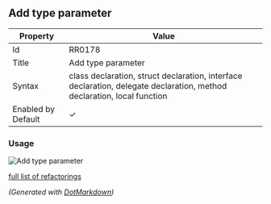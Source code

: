 ## Add type parameter

| Property           | Value                                                                                                                  |
| ------------------ | ---------------------------------------------------------------------------------------------------------------------- |
| Id                 | RR0178                                                                                                                 |
| Title              | Add type parameter                                                                                                     |
| Syntax             | class declaration, struct declaration, interface declaration, delegate declaration, method declaration, local function |
| Enabled by Default | &#x2713;                                                                                                               |

### Usage

![Add type parameter](../../images/refactorings/AddTypeParameter.png)

[full list of refactorings](Refactorings.md)

*\(Generated with [DotMarkdown](http://github.com/JosefPihrt/DotMarkdown)\)*